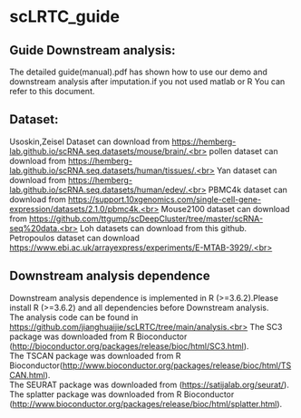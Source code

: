 # scLRTC_guide
## Guide Downstream analysis:
The detailed guide(manual).pdf has shown how to use our demo and downstream analysis after imputation.if you not used matlab or R You can refer to this document.<br>
## Dataset:
Usoskin,Zeisel Dataset can download from https://hemberg-lab.github.io/scRNA.seq.datasets/mouse/brain/.<br>
pollen dataset can download from https://hemberg-lab.github.io/scRNA.seq.datasets/human/tissues/.<br>
Yan dataset can download from https://hemberg-lab.github.io/scRNA.seq.datasets/human/edev/.<br>
PBMC4k dataset can download from https://support.10xgenomics.com/single-cell-gene-expression/datasets/2.1.0/pbmc4k.<br>
Mouse2100 dataset can download from https://github.com/ttgump/scDeepCluster/tree/master/scRNA-seq%20data.<br> 
Loh datasets can download from this github.<br>
Petropoulos dataset can download https://www.ebi.ac.uk/arrayexpress/experiments/E-MTAB-3929/.<br>

## Downstream analysis dependence
Downstream analysis dependence is implemented in R (>=3.6.2).Please install R (>=3.6.2) and all dependencies before Downstream analysis.<br>
The analysis code can be found in https://github.com/jianghuaijie/scLRTC/tree/main/analysis.<br>
The SC3 package was downloaded from R Bioconductor (http://bioconductor.org/packages/release/bioc/html/SC3.html).<br>
The TSCAN package was downloaded from R Bioconductor(http://www.bioconductor.org/packages/release/bioc/html/TSCAN.html).<br>
The SEURAT package was downloaded from (https://satijalab.org/seurat/).<br>
The splatter package was downloaded from R Bioconductor (http://www.bioconductor.org/packages/release/bioc/html/splatter.html).<br>
